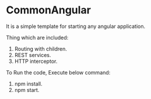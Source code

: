 # CommonAngular
It is a simple template for starting any angular application.

Thing which are included:
1. Routing with children.
2. REST services.
3. HTTP interceptor.

To Run the code, Execute below command:
1. npm install.
2. npm start.
